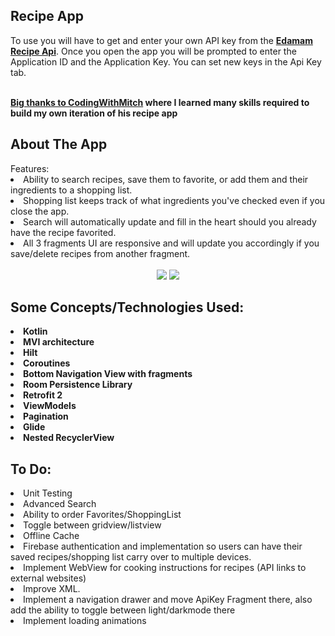 <h2><strong>Recipe App</strong></h2>  
To use you will have to get and enter your own API key from the <strong><a href="https://developer.edamam.com/edamam-recipe-api">Edamam Recipe Api</a></strong>. Once you open the app you will be prompted to enter the Application ID and the Application Key. You can set new keys in the Api Key tab.
<br>
<br>
<p><strong><a href="https://codingwithmitch.com/">Big thanks to CodingWithMitch</a> where I learned many skills required to build my own iteration of his recipe app</strong></p>   
<h2><strong>About The App</strong></h2>  
Features:<br>  
<li>Ability to search recipes, save them to favorite, or add them and their ingredients to a shopping list.  
<li>Shopping list keeps track of what ingredients you've checked even if you close the app.  
<li>Search will automatically update and fill in the heart should you already have the recipe favorited.  
<li>All 3 fragments UI are responsive and will update you accordingly if you save/delete recipes from another fragment.
<br>  
<br>  
<center>  
<img class='header-img' src='https://user-images.githubusercontent.com/93685322/140425668-f5d9e27b-149a-486c-b4ce-e984fe62aa32.PNG'/>  
<img class='header-img' src='https://user-images.githubusercontent.com/93685322/140425670-6512239d-d833-4c2f-bfe6-c15ed32193c0.PNG'/>  
</center>  


<h2><strong> Some Concepts/Technologies Used:</strong></h2>
<li><strong>Kotlin</strong></li>  
<li><strong>MVI architecture</strong></li>  
<li><strong>Hilt</strong></li>  
<li><strong>Coroutines</strong><br></li>  
<li><strong>Bottom Navigation View with fragments</strong></li>  
<li><strong>Room Persistence Library</strong></li>  
<li><strong>Retrofit 2</strong></li>  
<li><strong>ViewModels</strong></li>  
<li><strong>Pagination</strong></li>  
<li><strong>Glide</strong></li>
<li><strong>Nested RecyclerView</strong></li>

<h2><strong> To Do:</strong></h2>
<li>Unit Testing</li>
<li>Advanced Search</li>
<li>Ability to order Favorites/ShoppingList</li>
<li>Toggle between gridview/listview</li>
<li>Offline Cache</li>
<li>Firebase authentication and implementation so users can have their saved recipes/shopping list carry over to multiple devices.</li>
<li>Implement WebView for cooking instructions for recipes (API links to external websites)</li>
<li>Improve XML.</li>
<li>Implement a navigation drawer and move ApiKey Fragment there, also add the ability to toggle between light/darkmode there</li>
<li>Implement loading animations</li>